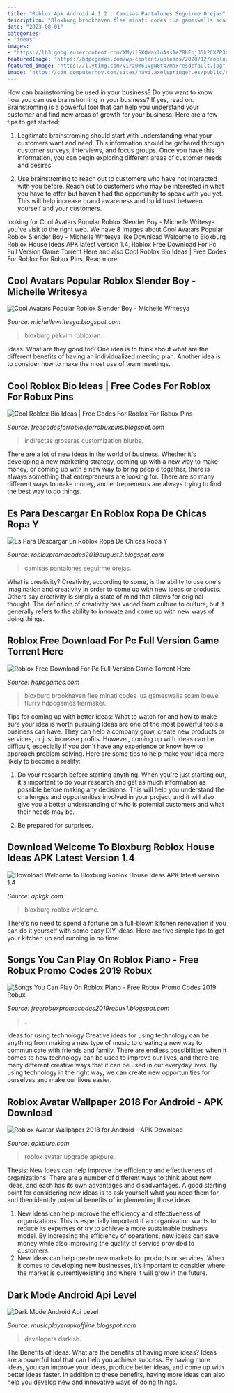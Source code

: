 ```yaml
---
title: "Roblox Apk Android 4.1.2 : Camisas Pantalones Seguirme Orejas"
description: "Bloxburg brookhaven flee minati codes iua gameswalls scam loewe flurry hdpcgames tiermaker"
date: "2023-08-01"
categories:
- "ideas"
images:
- "https://lh3.googleusercontent.com/XMyilSXQWaxluAss1eZBhEhj35k2CXZP3GnemE_rqHTmMU8vaJfwhBoUEL5iyNreLA=h500"
featuredImage: "https://hdpcgames.com/wp-content/uploads/2020/12/roblox-download-for-pc-1024x577.jpg"
featured_image: "https://i.ytimg.com/vi/z0m61VgN8t4/maxresdefault.jpg"
image: "https://cdn.computerhoy.com/sites/navi.axelspringer.es/public/styles/1200/public/media/image/2015/02/84869-frases-instagram.jpg?itok=r7e_Ezii"
---
```



How can brainstroming be used in your business?
Do you want to know how you can use brainstroming in your business? If yes, read on. Brainstroming is a powerful tool that can help you understand your customer and find new areas of growth for your business. Here are a few tips to get started:
1. Legitimate brainstroming should start with understanding what your customers want and need. This information should be gathered through customer surveys, interviews, and focus groups. Once you have this information, you can begin exploring different areas of customer needs and desires.

2. Use brainstroming to reach out to customers who have not interacted with you before. Reach out to customers who may be interested in what you have to offer but haven’t had the opportunity to speak with you yet. This will help increase brand awareness and build trust between yourself and your customers.


	

		
looking for Cool Avatars Popular Roblox Slender Boy - Michelle Writesya you've visit to the right web. We have 8 Images about Cool Avatars Popular Roblox Slender Boy - Michelle Writesya like Download Welcome to Bloxburg Roblox House Ideas APK latest version 1.4, Roblox Free Download For Pc Full Version Game Torrent Here and also Cool Roblox Bio Ideas | Free Codes For Roblox For Robux Pins. Read more:
		
    
## Cool Avatars Popular Roblox Slender Boy - Michelle Writesya

<img loading=lazy src="https://lh5.googleusercontent.com/proxy/WpZBN8L3h6QDklqPvzvpAy_JusMwQWoxpoySpRZ71hF5_bOUQr4C-tEXOn61GUm_JtXAVbG2cRvOtopxvEy1mJhrlJ_J7acqIA4c22zLcrtZ0b50YUjlSQ=w1200-h630-p-k-no-nu" onerror="this.onerror=null;this.src='https://tse2.mm.bing.net/th?id=OIP.xSYnIwO42Z2Xo5gdHVCsXwHaD4&amp;pid=15.1';" alt="Cool Avatars Popular Roblox Slender Boy - Michelle Writesya">

_Source: michellewritesya.blogspot.com_

>bloxburg pakvim robloxian. 

	

Ideas: What are they good for?
One idea is to think about what are the different benefits of having an individualized meeting plan. Another idea is to consider how to make the most use of team meetings.

    
## Cool Roblox Bio Ideas | Free Codes For Roblox For Robux Pins

<img loading=lazy src="https://cdn.computerhoy.com/sites/navi.axelspringer.es/public/styles/1200/public/media/image/2015/02/84869-frases-instagram.jpg?itok=r7e_Ezii" onerror="this.onerror=null;this.src='https://tse2.mm.bing.net/th?id=OIP.-UHsIgMeR9ZNrKY4qH4-tgHaEL&amp;pid=15.1';" alt="Cool Roblox Bio Ideas | Free Codes For Roblox For Robux Pins">

_Source: freecodesforrobloxforrobuxpins.blogspot.com_

>indirectas groseras customization blurbs. 

	

There are a lot of new ideas in the world of business. Whether it's developing a new marketing strategy, coming up with a new way to make money, or coming up with a new way to bring people together, there is always something that entrepreneurs are looking for. There are so many different ways to make money, and entrepreneurs are always trying to find the best way to do things.

    
## Es Para Descargar En Roblox Ropa De Chicas Ropa Y

<img loading=lazy src="https://i.pinimg.com/236x/e7/62/1f/e7621f282528e5b08adc825ad8310a37.jpg" onerror="this.onerror=null;this.src='https://tse2.mm.bing.net/th?id=OIP.NrNH1gH13SBqUH_hPezamgAAAA&amp;pid=15.1';" alt="Es Para Descargar En Roblox Ropa De Chicas Ropa Y">

_Source: robloxpromocodes2019august2.blogspot.com_

>camisas pantalones seguirme orejas. 

	

What is creativity?
Creativity, according to some, is the ability to use one's imagination and creativity in order to come up with new ideas or products. Others say creativity is simply a state of mind that allows for original thought. The definition of creativity has varied from culture to culture, but it generally refers to the ability to innovate and come up with new ways of doing things.

    
## Roblox Free Download For Pc Full Version Game Torrent Here

<img loading=lazy src="https://hdpcgames.com/wp-content/uploads/2020/12/roblox-download-for-pc-1024x577.jpg" onerror="this.onerror=null;this.src='https://tse3.mm.bing.net/th?id=OIP.BLmgtbXS33t2J_G2_WpxYQHaEL&amp;pid=15.1';" alt="Roblox Free Download For Pc Full Version Game Torrent Here">

_Source: hdpcgames.com_

>bloxburg brookhaven flee minati codes iua gameswalls scam loewe flurry hdpcgames tiermaker. 

	

Tips for coming up with better ideas: What to watch for and how to make sure your idea is worth pursuing
Ideas are one of the most powerful tools a business can have. They can help a company grow, create new products or services, or just increase profits. However, coming up with ideas can be difficult, especially if you don't have any experience or know how to approach problem solving. Here are some tips to help make your idea more likely to become a reality:
1. Do your research before starting anything. When you're just starting out, it's important to do your research and get as much information as possible before making any decisions. This will help you understand the challenges and opportunities involved in your project, and it will also give you a better understanding of who is potential customers and what their needs may be.

2. Be prepared for surprises.

    
## Download Welcome To Bloxburg Roblox House Ideas APK Latest Version 1.4

<img loading=lazy src="https://lh3.googleusercontent.com/XMyilSXQWaxluAss1eZBhEhj35k2CXZP3GnemE_rqHTmMU8vaJfwhBoUEL5iyNreLA=h500" onerror="this.onerror=null;this.src='https://tse3.mm.bing.net/th?id=OIP.4dK2UVjIv0_cFVwNMumZvAHaDn&amp;pid=15.1';" alt="Download Welcome to Bloxburg Roblox House Ideas APK latest version 1.4">

_Source: apkgk.com_

>bloxburg roblox welcome. 

	

There's no need to spend a fortune on a full-blown kitchen renovation if you can do it yourself with some easy DIY ideas. Here are five simple tips to get your kitchen up and running in no time: 

    
## Songs You Can Play On Roblox Piano - Free Robux Promo Codes 2019 Robux

<img loading=lazy src="https://i.ytimg.com/vi/z0m61VgN8t4/maxresdefault.jpg" onerror="this.onerror=null;this.src='https://tse1.mm.bing.net/th?id=OIP.mD2qbczUCRprXQAwTXqkegHaEK&amp;pid=15.1';" alt="Songs You Can Play On Roblox Piano - Free Robux Promo Codes 2019 Robux">

_Source: freerobuxpromocodes2019robux1.blogspot.com_

>. 

	

Ideas for using technology
Creative ideas for using technology can be anything from making a new type of music to creating a new way to communicate with friends and family. There are endless possibilities when it comes to how technology can be used to improve our lives, and there are many different creative ways that it can be used in our everyday lives. By using technology in the right way, we can create new opportunities for ourselves and make our lives easier.

    
## Roblox Avatar Wallpaper 2018 For Android - APK Download

<img loading=lazy src="https://image.winudf.com/v2/image/Y29tLnJvYmxveGF2YXRhci5hbmFrcGFkYW5nX3NjcmVlbl8yXzE1MTcyODc0MTBfMDQw/screen-2.jpg?fakeurl=1&amp;type=.jpg" onerror="this.onerror=null;this.src='https://tse4.mm.bing.net/th?id=OIP.yUK45zWsVVv86K7OGU6PMAAAAA&amp;pid=15.1';" alt="Roblox Avatar Wallpaper 2018 for Android - APK Download">

_Source: apkpure.com_

>roblox avatar upgrade apkpure. 

	

Thesis:
New Ideas can help improve the efficiency and effectiveness of organizations.
There are a number of different ways to think about new ideas, and each has its own advantages and disadvantages. A good starting point for considering new ideas is to ask yourself what you need them for, and then identify potential benefits of implementing those ideas.
1) New Ideas can help improve the efficiency and effectiveness of organizations.  This is especially important if an organization wants to reduce its expenses or try to achieve a more sustainable business model. By increasing the efficiency of operations, new ideas can save money while also improving the quality of service provided to customers. 
2) New Ideas can help create new markets for products or services. When it comes to developing new businesses, it’s important to consider where the market is currentlyexisting and where it will grow in the future.

    
## Dark Mode Android Api Level

<img loading=lazy src="https://img.talkandroid.com/uploads/2017/10/Dark-Theme-2-1.png" onerror="this.onerror=null;this.src='https://tse3.mm.bing.net/th?id=OIP.HBemoGiU7s9HdkaSr_ZlVgHaNK&amp;pid=15.1';" alt="Dark Mode Android Api Level">

_Source: musicplayerapkoffline.blogspot.com_

>developers darkish. 

	

The Benefits of Ideas: What are the benefits of having more ideas?
Ideas are a powerful tool that can help you achieve success. By having more ideas, you can improve your ideas, produce better ideas, and come up with better ideas faster. In addition to these benefits, having more ideas can also help you develop new and innovative ways of doing things.

